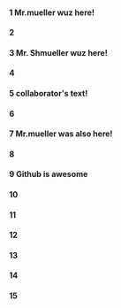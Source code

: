 #### 1 Mr.mueller wuz here!
#### 2
#### 3 Mr. Shmueller wuz here!
#### 4
#### 5 collaborator's text!
#### 6
#### 7 Mr.mueller was also here!
#### 8
#### 9 Github is awesome
#### 10
#### 11
#### 12
#### 13
#### 14
#### 15